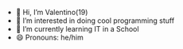 - 👋 Hi, I’m Valentino(19)
- 👀 I’m interested in doing cool programming stuff
- 🌱 I’m currently learning IT in a School
- 😄 Pronouns: he/him
